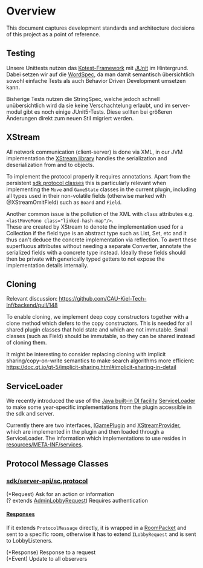 # Overview

This document captures development standards and architecture decisions of this project as a point of reference.

## Testing

Unsere Unittests nutzen das [Kotest-Framework](https://kotest.io) mit [JUnit](https://junit.org) im Hintergrund.
Dabei setzen wir auf die [WordSpec](https://kotest.io/styles/#word-spec), da man damit semantisch übersichtlich sowohl einfache Tests als auch Behavior Driven Development umsetzen kann.

Bisherige Tests nutzen die StringSpec, welche jedoch schnell unübersichtlich wird da sie keine Verschachtelung erlaubt, und im server-modul gibt es noch einige JUnit5-Tests.
Diese sollten bei größeren Änderungen direkt zum neuen Stil migriert werden.

## XStream

All network communication (client-server) is done via XML, in our JVM implementation the [XStream library](https://x-stream.github.io)
handles the serialization and deserialization from and to objects.

To implement the protocol properly it requires annotations.
Apart from the persistent [sdk protocol classes](sdk/src/server-api) this is particularly relevant when implementing the `Move` and `GameState` classes in the current plugin, including all types used in their non-volatile fields (otherwise marked with @XStreamOmitField) such as `Board` and `Field`.

Another common issue is the pollution of the XML with `class` attributes e.g. `<lastMoveMono class="linked-hash-map"/>`.  
These are created by XStream to denote the implementation used for a Collection if the field type is an abstract type such as List, Set, etc and it thus can't deduce the concrete implementation via reflection.
To avert these superfluous attributes without needing a separate Converter, annotate the serialized fields with a concrete type instead.
Ideally these fields should then be private with generically typed getters to not expose the implementation details internally.

## Cloning

Relevant discussion: https://github.com/CAU-Kiel-Tech-Inf/backend/pull/148

To enable cloning, we implement deep copy constructors together with a clone method which defers to the copy constructors.
This is needed for all shared plugin classes that hold state and which are not immutable.
Small classes (such as Field) should be immutable, so they can be shared instead of cloning them.

It might be interesting to consider replacing cloning with implicit sharing/copy-on-write semantics to make search algorithms more efficient:
https://doc.qt.io/qt-5/implicit-sharing.html#implicit-sharing-in-detail

## ServiceLoader

We recently introduced the use of the [Java built-in DI facility](https://itnext.io/serviceloader-the-built-in-di-framework-youve-probably-never-heard-of-1fa68a911f9b) [ServiceLoader](https://docs.oracle.com/javase/8/docs/api/java/util/ServiceLoader.html)
to make some year-specific implementations from the plugin accessible in the sdk and server.

Currently there are two interfaces, [IGamePlugin](sdk/src/server-api/sc/api/plugins/IGamePlugin.java) and [XStreamProvider]( sdk/src/server-api/sc/networking/XStreamProvider.kt), which are implemented in the plugin and then loaded through a ServiceLoader.
The information which implementations to use resides in [resources/META-INF/services](plugin/src/resources/META-INF/services).

## Protocol Message Classes

### [sdk/server-api/sc.protocol](sdk/src/server-api/sc/protocol)

(*Request) Ask for an action or information  
(? extends [AdminLobbyRequest](sdk/src/server-api/sc/protocol/requests/ILobbyRequest.kt)) Requires authentication

#### [Responses](sdk/src/server-api/sc/protocol/responses)

If it extends `ProtocolMessage` directly, it is wrapped in a [RoomPacket](sdk/src/server-api/sc/protocol/responses/RoomPacket.kt)
and sent to a specific room, otherwise it has to extend `ILobbyRequest` and is sent to LobbyListeners.

(*Response) Response to a request  
(*Event) Update to all observers
